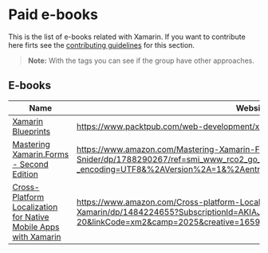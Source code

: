 # Paid e-books

This is the list of e-books related with Xamarin. If you want to contribute here firts see the [contributing guidelines](contributing-guidelines.md) for this section.

> **Note:** With the tags you can see if the group have other approaches.

## E-books

Name | Website | Language
------------ | ------- | -------
[Xamarin Blueprints](e-book-profiles/Xamarin-Blueprints.md) | https://www.packtpub.com/web-development/xamarin-blueprints | English
[Mastering Xamarin.Forms - Second Edition](e-book-profiles/Mastering-Xamarin.Forms-Second-Edition.md) | https://www.amazon.com/Mastering-Xamarin-Forms-Second-Ed-Snider/dp/1788290267/ref=smi_www_rco2_go_smi_1405964225?_encoding=UTF8&%2AVersion%2A=1&%2Aentries%2A=0&ie=UTF8&pldnSite=1 | English
[Cross-Platform Localization for Native Mobile Apps with Xamarin](e-book-profiles/Cross-Platform-Localization-for-Native-Mobile-Apps-with-Xamarin.md) | https://www.amazon.com/Cross-platform-Localization-Native-Mobile-Xamarin/dp/1484224655?SubscriptionId=AKIAJ6CS55SIWQKG4UVQ&tag=onlinebooksre-20&linkCode=xm2&camp=2025&creative=165953&creativeASIN=1484224655&pldnSite=1 | English